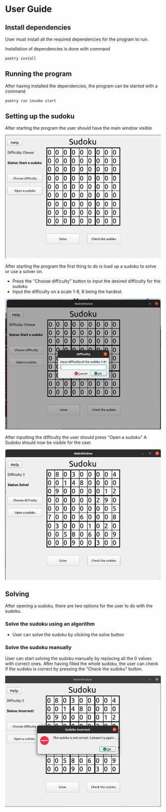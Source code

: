 

# User Guide

## Install dependencies

User must install all the required dependencies for the program to run.

Installation of dependencies is done with command

```sh
poetry install
```

## Running the program

After having installed the dependencies, the program can be started with a command

```sh
poetry run invoke start
```

## Setting up the sudoku

After starting the program the user should have the main window visible

![](./photos/UI_updated.png)

After starting the program the first thing to do is load up a sudoku to solve or use a solver on.
- Press the "Choose difficulty" button to input the desired difficulty for the sudoku
- Input the difficulty on a scale 1-8, 8 being the hardest.

![](./photos/difficulty.png)

After inputting the difficulty the user should press "Open a sudoku"
A Sudoku should now be visible for the user.

![](./photos/solve.png)

## Solving

After opening a sudoku, there are two options for the user to do with the sudoku.

### Solve the sudoku using an algorithm
- User can solve the sudoku by clicking the solve button

### Solve the sudoku manually

User can start solving the sudoku manually by replacing all the 0 values with correct ones.
After having filled the whole sudoku, the user can check if the sudoku is correct by pressing the "Check the sudoku" button.

![](./photos/check.png)
